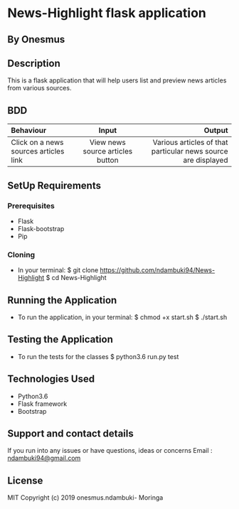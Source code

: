 # News-Highlight flask application
## By Onesmus
## Description
This is a flask application that will help users list and preview news articles from various sources.
## BDD
| Behaviour | Input | Output |
| :---------------- | :---------------: | ------------------: |
| Click on a news sources articles link  |View news source articles button|Various articles of that particular news source are displayed |
## SetUp Requirements
### Prerequisites
* Flask
* Flask-bootstrap
* Pip
### Cloning
* In your terminal:
       $ git clone https://github.com/ndambuki94/News-Highlight
       $ cd News-Highlight
## Running the Application
* To run the application, in your terminal:
       $ chmod +x start.sh
       $ ./start.sh
## Testing the Application
* To run the tests for the classes
       $ python3.6 run.py test
## Technologies Used
* Python3.6
* Flask framework
* Bootstrap
## Support and contact details
If you run into any issues or have questions, ideas or concerns
Email : ndambuki94@gmail.com

## License
MIT Copyright (c) 2019 onesmus.ndambuki- Moringa


